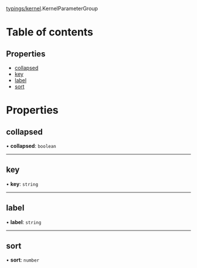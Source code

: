 [typings/kernel](../modules/typings_kernel.md).KernelParameterGroup

# Table of contents

## Properties

- [collapsed](typings_kernel.KernelParameterGroup.md#collapsed)
- [key](typings_kernel.KernelParameterGroup.md#key)
- [label](typings_kernel.KernelParameterGroup.md#label)
- [sort](typings_kernel.KernelParameterGroup.md#sort)

# Properties

## collapsed

• **collapsed**: `boolean`

___

## key

• **key**: `string`

___

## label

• **label**: `string`

___

## sort

• **sort**: `number`
